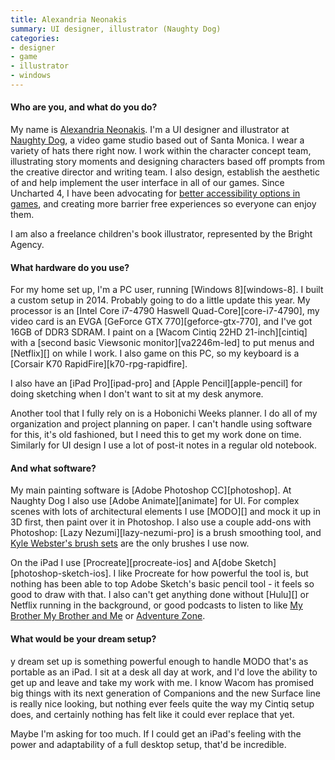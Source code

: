 ```yaml
---
title: Alexandria Neonakis
summary: UI designer, illustrator (Naughty Dog)
categories:
- designer
- game
- illustrator
- windows
---
```


#### Who are you, and what do you do?

My name is [Alexandria Neonakis](http://alexneonakis.com/ "Alexandria's website."). I'm a UI designer and illustrator at [Naughty Dog](http://www.naughtydog.com/ "A video game studio."), a video game studio based out of Santa Monica. I wear a variety of hats there right now. I work within the character concept team, illustrating story moments and designing characters based off prompts from the creative director and writing team. I also design, establish the aesthetic of and help implement the user interface in all of our games. Since Uncharted 4, I have been advocating for [better accessibility options in games](https://www.youtube.com/watch?v=5gslH30CTao "A YouTube video of a video game accessibility discussion panel."), and creating more barrier free experiences so everyone can enjoy them.

I am also a freelance children's book illustrator, represented by the Bright Agency.

#### What hardware do you use?

For my home set up, I'm a PC user, running [Windows 8][windows-8]. I built a custom setup in 2014. Probably going to do a little update this year. My processor is an [Intel Core i7-4790 Haswell Quad-Core][core-i7-4790], my video card is an EVGA [GeForce GTX 770][geforce-gtx-770], and I've got 16GB of DDR3 SDRAM. I paint on a [Wacom Cintiq 22HD 21-inch][cintiq] with a [second basic Viewsonic monitor][va2246m-led] to put menus and [Netflix][] on while I work. I also game on this PC, so my keyboard is a [Corsair K70 RapidFire][k70-rpg-rapidfire].

I also have an [iPad Pro][ipad-pro] and [Apple Pencil][apple-pencil] for doing sketching when I don't want to sit at my desk anymore.

Another tool that I fully rely on is a Hobonichi Weeks planner. I do all of my organization and project planning on paper. I can't handle using software for this, it's old fashioned, but I need this to get my work done on time. Similarly for UI design I use a lot of post-it notes in a regular old notebook.

#### And what software?

My main painting software is [Adobe Photoshop CC][photoshop]. At Naughty Dog I also use [Adobe Animate][animate] for UI. For complex scenes with lots of architectural elements I use [MODO][] and mock it up in 3D first, then paint over it in Photoshop. I also use a couple add-ons with Photoshop: [Lazy Nezumi][lazy-nezumi-pro] is a brush smoothing tool, and [Kyle Webster's brush sets](https://www.kylebrush.com/ "Kyle's Photoshop brush sets.") are the only brushes I use now.

On the iPad I use [Procreate][procreate-ios] and A[dobe Sketch][photoshop-sketch-ios]. I like Procreate for how powerful the tool is, but nothing has been able to top Adobe Sketch's basic pencil tool - it feels so good to draw with that. I also can't get anything done without [Hulu][] or Netflix running in the background, or good podcasts to listen to like [My Brother My Brother and Me](http://www.maximumfun.org/shows/my-brother-my-brother-and-me "A podcast by three brothers answering listener's questions.") or [Adventure Zone](http://www.maximumfun.org/shows/adventure-zone "An adventure podcast."). 

#### What would be your dream setup?

y dream set up is something powerful enough to handle MODO that's as portable as an iPad. I sit at a desk all day at work, and I'd love the ability to get up and leave and take my work with me. I know Wacom has promised big things with its next generation of Companions and the new Surface line is really nice looking, but nothing ever feels quite the way my Cintiq setup does, and certainly nothing has felt like it could ever replace that yet.

Maybe I'm asking for too much. If I could get an iPad's feeling with the power and adaptability of a full desktop setup, that'd be incredible.